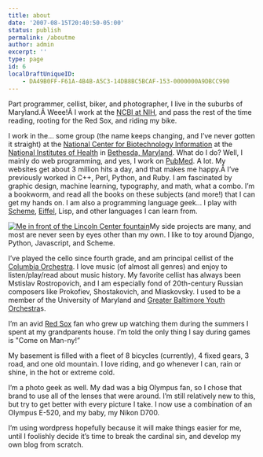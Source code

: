 ```yaml
---
title: about
date: '2007-08-15T20:40:50-05:00'
status: publish
permalink: /aboutme
author: admin
excerpt: ''
type: page
id: 6
localDraftUniqueID:
    - DA49B0FF-F61A-4B4B-A5C3-14DB8BC5BCAF-153-0000000A9DBCC990
---
```

Part programmer, cellist, biker, and photographer, I live in the suburbs of Maryland.Â Weee!Â I work at the [NCBI at NIH](http://www.ncbi.nlm.nih.gov "National Center for Biotechnology Information"), and pass the rest of the time reading, rooting for the Red Sox, and riding my bike.

I work in the… some group (the name keeps changing, and I’ve never gotten it straight) at the [National Center for Biotechnology Information](http://www.ncbi.nlm.nih.gov) at the [National Institutes of Health](http://www.nih.gov/ "National Institues of Health") in [Bethesda, Maryland](http://maps.google.com/maps?f=q&hl=en&geocode=&time=&date=&ttype=&q=Bethesda,+MD&ie=UTF8&z=12&iwloc=addr&om=0). What do I do? Well, I mainly do web programming, and yes, I work on [PubMed](http://pubmed.gov). A lot. My websites get about 3 million hits a day, and that makes me happy.Â I’ve previously worked in C++, Perl, Python, and Ruby. I am fascinated by graphic design, machine learning, typography, and math, what a combo. I’m a bookworm, and read all the books on these subjects (and more!) that I can get my hands on. I am also a programming language geek… I play with [Scheme](http://en.wikipedia.org/wiki/Scheme_(programming_language)), [Eiffel](http://en.wikipedia.org/wiki/Eiffel_%28programming_language%29), Lisp, and other languages I can learn from.

[![Me in front of the Lincoln Center fountain](http://farm3.static.flickr.com/2399/2109275877_a5f83c80a0_m.jpg)](http://www.flickr.com/photos/ed_welker/2109275877/ "Me in front of the Lincoln Center fountain by eddie.welker, on Flickr")My side projects are many, and most are never seen by eyes other than my own. I like to toy around Django, Python, Javascript, and Scheme.

I’ve played the cello since fourth grade, and am principal cellist of the [Columbia Orchestra](http://columbiaorchestra.org "The Columbia Orchestra"). I love music (of almost all genres) and enjoy to listen/play/read about music history. My favorite cellist has always been Mstislav Rostropovich, and I am especially fond of 20th-century Russian composers like Prokofiev, Shostakovich, and Miaskovsky. I used to be a member of the University of Maryland and [Greater Baltimore Youth Orchestra](http://gbyo.com "Greater Baltimore Youth Orchestra")s.

I’m an avid [Red Sox](http://boston.com/redsox/ "Boston Red Sox") fan who grew up watching them during the summers I spent at my grandparents house. I’m told the only thing I say during games is "Come on Man-ny!”

My basement is filled with a fleet of 8 bicycles (currently), 4 fixed gears, 3 road, and one old mountain. I love riding, and go whenever I can, rain or shine, in the hot or extreme cold.

I’m a photo geek as well. My dad was a big Olympus fan, so I chose that brand to use all of the lenses that were around. I’m still relatively new to this, but try to get better with every picture I take. I now use a combination of an Olympus E-520, and my baby, my Nikon D700.

I’m using wordpress hopefully because it will make things easier for me, until I foolishly decide it’s time to break the cardinal sin, and develop my own blog from scratch.